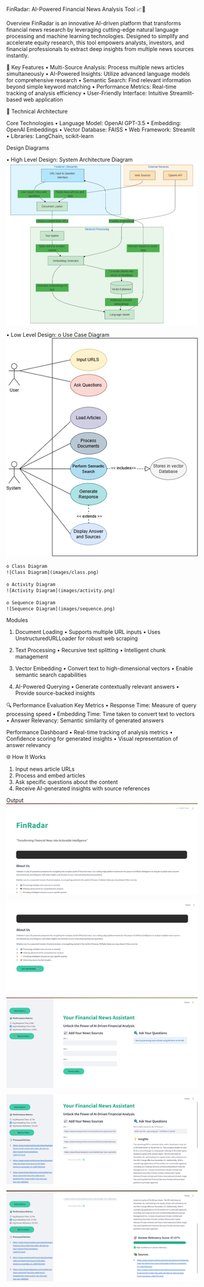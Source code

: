 FinRadar: AI-Powered Financial News Analysis Tool 📈🤖

Overview
FinRadar is an innovative AI-driven platform that transforms financial news research by leveraging cutting-edge natural language processing and machine learning technologies. Designed to simplify and accelerate equity research, this tool empowers analysts, investors, and financial professionals to extract deep insights from multiple news sources instantly. 

🌟 Key Features
• Multi-Source Analysis: Process multiple news articles simultaneously
• AI-Powered Insights: Utilize advanced language models for comprehensive research
• Semantic Search: Find relevant information beyond simple keyword matching
• Performance Metrics: Real-time tracking of analysis efficiency
• User-Friendly Interface: Intuitive Streamlit-based web application 

🚀 Technical Architecture

Core Technologies
• Language Model: OpenAI GPT-3.5
• Embedding: OpenAI Embeddings
• Vector Database: FAISS
• Web Framework: Streamlit
• Libraries: LangChain, scikit-learn

Design Diagrams

• High Level Design: System Architecture Diagram
![System Architecture](images/system.png)

• Low Level Design: 
    o Use Case Diagram
    ![Use Case Diagram](images/usecase.png)

    o Class Diagram
    ![Class Diagram](images/class.png)

    o Activity Diagram
    ![Activity Diagram](images/activity.png)

    o Sequence Diagram
    ![Sequence Diagram](images/sequence.png)

Modules
1. Document Loading
• Supports multiple URL inputs
• Uses UnstructuredURLLoader for robust web scraping

2. Text Processing
• Recursive text splitting
• Intelligent chunk management

3. Vector Embedding
• Convert text to high-dimensional vectors
• Enable semantic search capabilities

4. AI-Powered Querying
• Generate contextually relevant answers
• Provide source-backed insights

🔍 Performance Evaluation
Key Metrics
• Response Time: Measure of query processing speed
• Embedding Time: Time taken to convert text to vectors
• Answer Relevancy: Semantic similarity of generated answers

Performance Dashboard
• Real-time tracking of analysis metrics
• Confidence scoring for generated insights
• Visual representation of answer relevancy

🌐 How It Works
1.	Input news article URLs
2.	Process and embed articles
3.	Ask specific questions about the content
4.	Receive AI-generated insights with source references

Output
![Output1](images/one.png)

![Output2](images/two.png)

![Output3](images/three.png)

![Output4](images/four.png)

![Output5](images/five.png)
